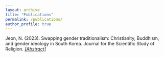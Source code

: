 ```yaml
---
layout: archive
title: "Publications"
permalink: /publications/
author_profile: true
---
```


<script type="text/javascript">
<!--
    function toggle_visibility(id) {
       event.preventDefault();
       var e = document.getElementById(id);
       if(e.style.display == 'none')
          e.style.display = 'block';
       else
          e.style.display = 'none';
    }

//-->
</script>


Jeon, N. (2023). Swapping gender traditionalism: Christianity, Buddhism, and gender ideology in South Korea. Journal for the Scientific Study of Religion. <i> <a href="#" onclick="toggle_visibility('disparity');">[Abstract]</a></i>
<div id="disparity" style="display:none;"><br> gg
	&nbsp;
	
</li>   

Lundberg, I., Brand, J. E., & Jeon, N. (2022). Researcher reasoning meets computational capacity: Machine learning for social science. Social Science Research.

Quadlin, N., Jeon, N., Doan, L., & Powell, B. (2022). Untangling perceptions of atypical parents. Journal of Marriage and Family.
